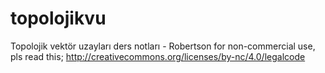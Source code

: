 topolojikvu
===========

Topolojik vektör uzayları ders notları - Robertson
for non-commercial use, pls read this; http://creativecommons.org/licenses/by-nc/4.0/legalcode
